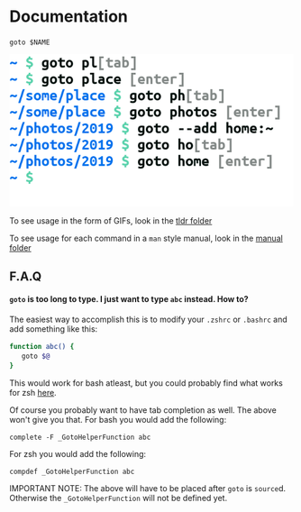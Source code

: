 # Documentation

`goto $NAME`

![PNG Normal Usage](https://github.com/CatEars/goto/raw/master/docs/tldrusage.png)

To see usage in the form of GIFs, look in the [tldr folder](https://github.com/CatEars/goto/blob/master/docs/tldr/README.md)

To see usage for each command in a `man` style manual, look in the [manual folder](https://github.com/CatEars/goto/tree/master/docs/manual)

## F.A.Q

#### `goto` is too long to type. I just want to type `abc` instead. How to?

The easiest way to accomplish this is to modify your `.zshrc` or `.bashrc` and add something like this:

```bash
function abc() {
   goto $@
}
```

This would work for bash atleast, but you could probably find what works for zsh
[here](https://unix.stackexchange.com/questions/337800/on-the-relative-merits-of-and).

Of course you probably want to have tab completion as well. The above won't give
you that. For bash you would add the following:

```
complete -F _GotoHelperFunction abc
```

For zsh you would add the following:

```
compdef _GotoHelperFunction abc
```

IMPORTANT NOTE: The above will have to be placed after `goto` is `source`d.
Otherwise the `_GotoHelperFunction` will not be defined yet.
